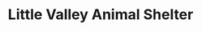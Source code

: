 ---
title: "Little Valley Animal Shelter"
url: /budleigh-salterton/little-valley-animal-shelter/
shop: charity
---